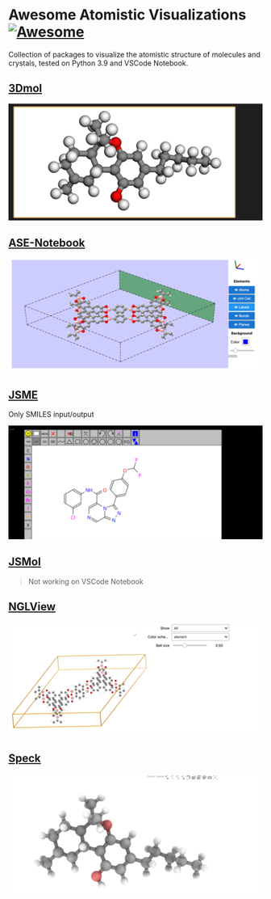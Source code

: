 # Awesome Atomistic Visualizations [![Awesome](https://cdn.rawgit.com/sindresorhus/awesome/d7305f38d29fed78fa85652e3a63e154dd8e8829/media/badge.svg)](https://github.com/sindresorhus/awesome)

Collection of packages to visualize the atomistic structure of molecules and crystals, tested on Python 3.9 and VSCode Notebook.

## [3Dmol](https://github.com/danieleongari/awesome_atomistic_visualizations/blob/master/notebooks/3dmol.ipynb)

![screenshot](screenshots/3dmol.png)

## [ASE-Notebook](https://github.com/danieleongari/awesome_atomistic_visualizations/blob/master/notebooks/ase_notebook.ipynb)

![screenshot](screenshots/ase_notebook.png)

## [JSME](https://github.com/danieleongari/awesome_atomistic_visualizations/blob/master/notebooks/jsme.ipynb)

Only SMILES input/output

![screenshot](screenshots/jsme.png)

## [JSMol](https://github.com/danieleongari/awesome_atomistic_visualizations/blob/master/notebooks/jsmol.ipynb)

> Not working on VSCode Notebook

## [NGLView](https://github.com/danieleongari/awesome_atomistic_visualizations/blob/master/notebooks/nglview.ipynb)

![screenshot](screenshots/nglview.png)

## [Speck](https://github.com/danieleongari/awesome_atomistic_visualizations/blob/master/notebooks/speck.ipynb)

![screenshot](screenshots/speck.png)
